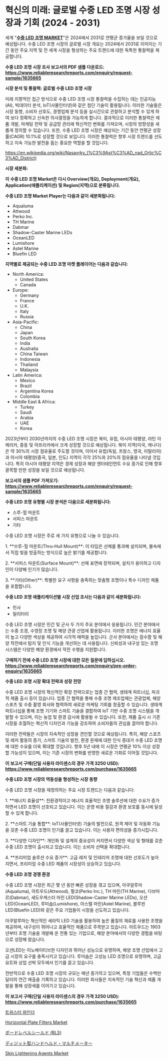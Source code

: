 <p><h1>혁신의 미래: 글로벌 수중 LED 조명 시장 성장과 기회 (2024 - 2031)</h1></p><p>세계 "<strong><a href="https://www.reliableresearchreports.com/underwater-led-lights-market-r1635665">수중 LED 조명 MARKET</a></strong>"은 2024에서 2031로 연평균 증가율을 보일 것으로 예상됩니다. 수중 LED 조명 시장의 글로벌 시장 개요는 2024에서 2031로 이어지는 기간 동안 주요 지역 및 전 세계 시장을 형성하는 주요 트렌드에 대한 독특한 통찰력을 제공합니다.</p>
<p><strong>수중 LED 조명 시장 조사 보고서의 PDF 샘플 다운로드: <a href="https://www.reliableresearchreports.com/enquiry/request-sample/1635665">https://www.reliableresearchreports.com/enquiry/request-sample/1635665</a></strong></p>
<p><strong>시장 분석 및 통찰력: 글로벌 수중 LED 조명 시장</strong></p>
<p><p>미래 지향적인 접근 방식으로 수중 LED 조명 시장 통찰력을 수집하는 데는 인공지능(AI), 빅데이터 분석, IoT(사물인터넷)와 같은 첨단 기술이 활용됩니다. 이러한 기술들은 시장 동향, 소비자 선호도, 경쟁업체 분석 등을 실시간으로 관찰하고 분석할 수 있게 하여 보다 정확하고 신속한 의사결정을 가능하게 합니다. 결과적으로 이러한 통찰력은 제품 개발, 마케팅 전략 및 공급망 관리에 혁신적인 변화를 가져오며, 시장의 방향성을 새롭게 정의할 수 있습니다. 또한, 수중 LED 조명 시장은 예상되는 기간 동안 연평균 성장률(CAGR) 10.1%로 성장할 것으로 보입니다. 이러한 통찰력은 향후 시장 트렌드를 선도하고 지속 가능한 발전을 돕는 중요한 역할을 할 것입니다.</p></p>
<p><a href="%7CAUTHORITHY_DOMAIN_URL%7C">https://en.wikipedia.org/wiki/Nasavrky_(%C3%9Ast%C3%AD_nad_Orlic%C3%AD_District)</a></p>
<p><strong>시장 세분화:</strong></p>
<p><strong>이 수중 LED 조명 Market은 다시 Overview(개요), Deployment(개요), Application(애플리케이션) 및 Region(지역)으로 분류됩니다.</strong></p>
<p><strong>수중 LED 조명 Market Player는 다음과 같이 세분화됩니다:</strong></p>
<p><ul><li>Aqualuma</li><li>Attwood</li><li>Perko Inc.</li><li>TH Marine</li><li>Dabmar</li><li>Shadow-Caster Marine LEDs</li><li>OceanLED</li><li>Lumishore</li><li>Astel Marine</li><li>Bluefin LED</li></ul></p>
<p><strong>지역별로 제공되는 수중 LED 조명 마켓 플레이어는 다음과 같습니다:</strong></p>
<p><ul>
    <li>
        North America:
        <ul>
            <li>United States</li>
            <li>Canada</li>
        </ul>
    </li>
    <li>
        Europe:
        <ul>
            <li>Germany</li>
            <li>France</li>
            <li>U.K.</li>
            <li>Italy</li>
            <li>Russia</li>
        </ul>
    </li>
    <li>
        Asia-Pacific:
        <ul>
            <li>China</li>
            <li>Japan</li>
            <li>South Korea</li>
            <li>India</li>
            <li>Australia</li>
            <li>China Taiwan</li>
            <li>Indonesia</li>
            <li>Thailand</li>
            <li>Malaysia</li>
        </ul>
    </li>
    <li>
        Latin America:
        <ul>
            <li>Mexico</li>
            <li>Brazil</li>
            <li>Argentina Korea</li>
            <li>Colombia</li>
        </ul>
    </li>
    <li>
        Middle East & Africa:
        <ul>
            <li>Turkey</li>
            <li>Saudi</li>
            <li>Arabia</li>
            <li>UAE</li>
            <li>Korea</li>
        </ul>
    </li>
    </ul></p>
<p><p>2023년부터 2030년까지의 수중 LED 조명 시장은 북미, 유럽, 아시아 태평양, 라틴 아메리카, 중동 및 아프리카에서 크게 성장할 것으로 예상됩니다. 북미 지역(미국, 캐나다)은 약 30%의 시장 점유율로 주도할 것이며, 이어서 유럽(독일, 프랑스, 영국, 이탈리아)과 아시아 태평양(중국, 일본, 인도) 지역이 각각 25%와 20%의 점유율을 나타낼 것입니다. 특히 아시아 태평양 지역은 경제 성장과 해양 엔터테인먼트 수요 증가로 인해 향후 괄목할 만한 성장을 보일 것으로 예상됩니다.</p></p>
<p><strong>보고서의 샘플 PDF 가져오기: <a href="https://www.reliableresearchreports.com/enquiry/request-sample/1635665">https://www.reliableresearchreports.com/enquiry/request-sample/1635665</a></strong></p>
<p><strong>수중 LED 조명 유형별 시장 분석은 다음으로 세분화됩니다:</strong></p>
<p><ul><li>스루-헐 마운트</li><li>서피스 마운트</li><li>기타</li></ul></p>
<p><p>수중 LED 조명 시장은 주로 세 가지 유형으로 나눌 수 있습니다. </p><p>1. **쓰루-헐 마운트(Thru-Hull Mount)**: 이 타입은 선체를 통과해 설치되며, 물속에서 직접 빛을 방출하는 방식으로 높은 밝기를 제공합니다. </p><p>2. **서피스 마운트(Surface Mount)**: 선체 표면에 장착되며, 설치가 용이하고 디자인이 다양해 인기가 많습니다. </p><p>3. **기타(Other)**: 특별한 요구 사항을 충족하는 맞춤형 조명이나 특수 디자인 제품을 포함합니다.</p></p>
<p><strong>수중 LED 조명 애플리케이션별 시장 산업 조사는 다음과 같이 세분화됩니다:</strong></p>
<p><ul><li>민사</li><li>밀리터리</li></ul></p>
<p><p>수중 LED 조명 시장은 민간 및 군사 두 가지 주요 분야에서 응용됩니다. 민간 분야에서는 수중 조경, 수영장 조명 및 해양 관광 산업에 활용됩니다. 이러한 조명은 에너지 효율이 높고 다양한 색상을 제공하여 시각적 매력을 높입니다. 군사 분야에서는 잠수함 및 해양 작전에서 탐지 및 인식 기능을 개선하는 데 사용됩니다. 신뢰성과 내구성 있는 조명 시스템은 다양한 해양 환경에서 작전 수행을 지원합니다.</p></p>
<p><strong>구매하기 전에 수중 LED 조명 시장에 대한 모든 질문에 답하십시오. <a href="https://www.reliableresearchreports.com/enquiry/pre-order-enquiry/1635665">https://www.reliableresearchreports.com/enquiry/pre-order-enquiry/1635665</a></strong></p>
<p><strong>수중 LED 조명 시장 확대 전략과 성장 전망</strong></p>
<p><p>수중 LED 조명 시장의 혁신적인 확장 전략으로는 업종 간 협력, 생태계 파트너십, 파괴적 제품 출시 등이 있습니다. 업종 간 협력을 통해 수중 조명 제조업체는 관광업체, 해양 스포츠 및 수중 촬영 회사와 협력하여 새로운 마케팅 기회를 창출할 수 있습니다. 생태계 파트너십을 통해 조명 기기와 스마트 기술을 결합하여 IoT 기반 수중 조명 시스템을 개발할 수 있으며, 이는 농업 및 환경 감시에 활용될 수 있습니다. 또한, 제품 출시 시 기존 시장을 초월하는 혁신적 디자인과 기능을 강조하여 소비자들의 관심을 끌어야 합니다.</p><p>이러한 전략들은 시장의 지속적인 성장을 견인할 것으로 예상됩니다. 특히, 해양 스포츠 및 레저 활동의 증가, 스마트 기술의 발전, 환경 문제에 대한 인식 증대가 수중 LED 조명에 대한 수요를 더욱 확대할 것입니다. 향후 5년 내에 이 시장은 연평균 10% 이상 성장할 가능성이 있으며, 이는 기존 시장의 변화를 반영한 새로운 기회로 이어질 것입니다.</p></p>
<p><strong>이 보고서 구매(단일 사용자 라이센스의 경우 가격 3250 USD): <a href="https://www.reliableresearchreports.com/purchase/1635665">https://www.reliableresearchreports.com/purchase/1635665</a></strong></p>
<p><strong>수중 LED 조명 시장의 역동성을 형성하는 시장 동향</strong></p>
<p><p>수중 LED 조명 시장을 재정의하는 주요 시장 트렌드는 다음과 같습니다:</p><p>1. **에너지 효율성**: 친환경적이고 에너지 효율적인 조명 솔루션에 대한 수요가 증가하면서 LED 조명이 선호되고 있습니다. 이는 운영 비용 절감과 환경 보호를 동시에 달성할 수 있게 합니다.</p><p>2. **스마트 기술 통합**: IoT(사물인터넷) 기술의 발전으로, 원격 제어 및 자동화 기능을 갖춘 수중 LED 조명이 인기를 끌고 있습니다. 이는 사용자 편의성을 증가시킵니다.</p><p>3. **다양한 디자인**: 개인화 및 설계의 중요성이 커지면서 다양한 색상 및 형태를 갖춘 수중 LED 조명이 출시되고 있습니다. 이는 소비자 선택을 확대합니다.</p><p>4. **프리미엄 솔루션 수요 증가**: 고급 레저 및 인테리어 조명에 대한 선호도가 높아지면서, 프리미엄 수중 LED 제품의 시장성이 상승하고 있습니다.</p></p>
<p><strong>수중 LED 조명 경쟁 환경</strong></p>
<p><p>수중 LED 조명 시장은 최근 몇 년 동안 빠른 성장을 겪고 있으며, 아쿠알루마(Aqualuma), 아트우드(Attwood), 펄코(Perko Inc.), TH 마린(TH Marine), 다브마르(Dabmar), 섀도우캐스터 마린 LED(Shadow-Caster Marine LEDs), 오션LED(OceanLED), 루미숍(Lumishore), 아스텔 마린(Astel Marine), 블루핀 LED(Bluefin LED)와 같은 주요 기업들이 시장을 선도하고 있습니다.</p><p>아쿠알루마는 혁신적인 세라믹 LED 기술을 활용하여 높은 품질의 재료를 사용한 조명을 제공하며, 내구성이 뛰어나고 효율적인 제품으로 주목받고 있습니다. 아트우드는 1903년부터 조명 기술을 개발해 온 전통 있는 기업으로, 해양 분야에서의 다양한 경험을 바탕으로 성장해 왔습니다.</p><p>오션LED는 이노베이티브한 디자인과 뛰어난 성능으로 유명하며, 해양 조명 산업에서 고급 시장의 요구를 충족시키고 있습니다. 루미숍은 고성능 LED 조명으로 유명하며, 고급 요트와 상업 선박 모두에서 인기를 끌고 있습니다.</p><p>전반적으로 수중 LED 조명 시장의 규모는 매년 증가하고 있으며, 특정 기업들은 수백만 달러의 연간 매출을 기록하고 있습니다. 이러한 회사들은 지속적인 기술 혁신과 제품 개발을 통해 성장세를 이어가고 있습니다.</p></p>
<p><strong>이 보고서 구매(단일 사용자 라이센스의 경우 가격 3250 USD): <a href="https://www.reliableresearchreports.com/purchase/1635665">https://www.reliableresearchreports.com/purchase/1635665</a></strong></p>
<p><p><a href="https://medium.com/@iarhbiqv81/twister-winder-market-%EC%9D%98-%EA%B8%80%EB%A1%9C%EB%B2%8C-%EC%8B%9C%EC%9E%A5-%EA%B0%9C%EC%9A%94%EB%8A%94-%EC%A0%84-%EC%84%B8%EA%B3%84-%EB%B0%8F-%EC%A3%BC%EC%9A%94-%EC%8B%9C%EC%9E%A5%EC%9D%98-%EC%82%B0%EC%97%85%EC%97%90-%EC%98%81%ED%96%A5%EC%9D%84-%EB%AF%B8%EC%B9%98%EB%8A%94-%EC%A3%BC%EC%9A%94-%ED%8A%B8%EB%A0%8C%EB%93%9C%EC%97%90-%EB%8C%80%ED%95%9C-%EB%8F%85%ED%8A%B9%ED%95%9C-%EA%B4%80%EC%A0%90%EC%9D%84-%EC%A0%9C%EA%B3%B5%ED%95%A9%EB%8B%88%EB%8B%A4-9238cbdf68eb">트위스터 와인더</a></p><p><a href="https://www.linkedin.com/pulse/horizontal-plate-filters-market-global-regional-analysis-2024-hpxye?trackingId=Q3ATZEIPSCO6KXdsoQ%2F%2Bhg%3D%3D">Horizontal Plate Filters Market</a></p><p><a href="https://medium.com/@davidowell8/board-level-shielding-bls-market-%E3%81%AE%E3%82%B0%E3%83%AD%E3%83%BC%E3%83%90%E3%83%AB%E5%B8%82%E5%A0%B4%E6%A6%82%E8%A6%81%E3%81%AF-%E4%B8%96%E7%95%8C%E3%81%8A%E3%82%88%E3%81%B3%E4%B8%BB%E8%A6%81%E5%B8%82%E5%A0%B4%E3%81%AB%E3%81%8A%E3%81%91%E3%82%8B%E6%A5%AD%E7%95%8C%E3%81%AB%E5%BD%B1%E9%9F%BF%E3%82%92%E4%B8%8E%E3%81%88%E3%82%8B%E4%B8%BB%E8%A6%81%E3%81%AA%E3%83%88%E3%83%AC%E3%83%B3%E3%83%89%E3%81%AB%E3%81%A4%E3%81%84%E3%81%A6-%E7%8B%AC%E8%87%AA%E3%81%AE%E8%A6%96%E7%82%B9%E3%82%92%E6%8F%90%E4%BE%9B%E3%81%97%E3%81%BE%E3%81%99-69656450fd59">ボードレベルシールド (BLS)</a></p><p><a href="https://medium.com/@davidowell8/digit-handheld-multimeters-market-%E3%81%AE%E3%82%B0%E3%83%AD%E3%83%BC%E3%83%90%E3%83%AB%E5%B8%82%E5%A0%B4%E6%A6%82%E8%A6%81%E3%81%AF-%E4%B8%96%E7%95%8C%E3%81%8A%E3%82%88%E3%81%B3%E4%B8%BB%E8%A6%81%E5%B8%82%E5%A0%B4%E3%81%AB%E3%81%8A%E3%81%91%E3%82%8B%E6%A5%AD%E7%95%8C%E3%81%AB%E5%BD%B1%E9%9F%BF%E3%82%92%E4%B8%8E%E3%81%88%E3%82%8B%E4%B8%BB%E8%A6%81%E3%81%AA%E3%83%88%E3%83%AC%E3%83%B3%E3%83%89%E3%81%AB%E3%81%A4%E3%81%84%E3%81%A6-%E7%8B%AC%E8%87%AA%E3%81%AE%E8%A6%96%E7%82%B9%E3%82%92%E6%8F%90%E4%BE%9B%E3%81%97%E3%81%BE%E3%81%99-5c8629f8157f">ディジット型ハンドヘルド・マルチメーター</a></p><p><a href="https://medium.com/@alyciaebert/the-skin-lightening-agents-industry-analysis-report-offers-a-comprehensive-and-current-1b7f9976968d">Skin Lightening Agents Market</a></p></p>